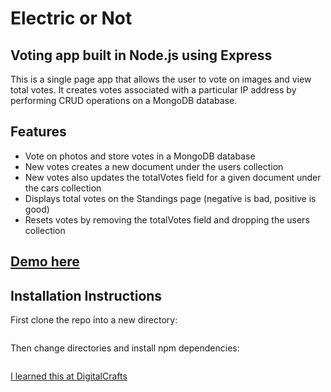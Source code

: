 # Electric or Not

## Voting app built in Node.js using Express

This is a single page app that allows the user to vote on images and view total votes. It creates votes associated with a particular IP address by performing CRUD operations on a MongoDB database.

## Features
* Vote on photos and store votes in a MongoDB database
* New votes creates a new document under the users collection
* New votes also updates the totalVotes field for a given document under the cars collection
* Displays total votes on the Standings page (negative is bad, positive is good)
* Resets votes by removing the totalVotes field and dropping the users collection

## [Demo here](http://kdavidmoore.com:3060)

## Installation Instructions
First clone the repo into a new directory:
```git clone https://github.com/kdavidmoore/electric-or-not electric-app
```

Then change directories and install npm dependencies:
```cd electric-app && npm install
```

[I learned this at DigitalCrafts](https://digitalcrafts.com)